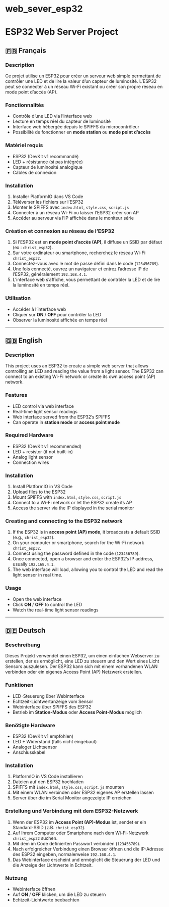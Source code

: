 # web_sever_esp32
# ESP32 Web Server Project

## 🇫🇷 Français

### Description
Ce projet utilise un ESP32 pour créer un serveur web simple permettant de contrôler une LED et de lire la valeur d’un capteur de luminosité. L’ESP32 peut se connecter à un réseau Wi-Fi existant ou créer son propre réseau en mode point d’accès (AP).

### Fonctionnalités
- Contrôle d’une LED via l’interface web
- Lecture en temps réel du capteur de luminosité
- Interface web hébergée depuis le SPIFFS du microcontrôleur
- Possibilité de fonctionner en **mode station** ou **mode point d’accès**

### Matériel requis
- ESP32 (DevKit v1 recommandé)
- LED + résistance (si pas intégrée)
- Capteur de luminosité analogique
- Câbles de connexion

### Installation
1. Installer PlatformIO dans VS Code
2. Téléverser les fichiers sur l’ESP32
3. Monter le SPIFFS avec `index.html`, `style.css`, `script.js`
4. Connecter à un réseau Wi-Fi ou laisser l’ESP32 créer son AP
5. Accéder au serveur via l’IP affichée dans le moniteur série

### Création et connexion au réseau de l’ESP32
1. Si l’ESP32 est en **mode point d’accès (AP)**, il diffuse un SSID par défaut (ex : `christ_esp32`).  
2. Sur votre ordinateur ou smartphone, recherchez le réseau Wi-Fi `christ_esp32`.  
3. Connectez-vous avec le mot de passe défini dans le code (`123456789`).  
4. Une fois connecté, ouvrez un navigateur et entrez l’adresse IP de l’ESP32, généralement `192.168.4.1`.  
5. L’interface web s’affiche, vous permettant de contrôler la LED et de lire la luminosité en temps réel.

### Utilisation
- Accéder à l’interface web
- Cliquer sur **ON** / **OFF** pour contrôler la LED
- Observer la luminosité affichée en temps réel

---

## 🇬🇧 English

### Description
This project uses an ESP32 to create a simple web server that allows controlling an LED and reading the value from a light sensor. The ESP32 can connect to an existing Wi-Fi network or create its own access point (AP) network.

### Features
- LED control via web interface
- Real-time light sensor readings
- Web interface served from the ESP32’s SPIFFS
- Can operate in **station mode** or **access point mode**

### Required Hardware
- ESP32 (DevKit v1 recommended)
- LED + resistor (if not built-in)
- Analog light sensor
- Connection wires

### Installation
1. Install PlatformIO in VS Code
2. Upload files to the ESP32
3. Mount SPIFFS with `index.html`, `style.css`, `script.js`
4. Connect to a Wi-Fi network or let the ESP32 create its AP
5. Access the server via the IP displayed in the serial monitor

### Creating and connecting to the ESP32 network
1. If the ESP32 is in **access point (AP) mode**, it broadcasts a default SSID (e.g., `christ_esp32`).  
2. On your computer or smartphone, search for the Wi-Fi network `christ_esp32`.  
3. Connect using the password defined in the code (`123456789`).  
4. Once connected, open a browser and enter the ESP32’s IP address, usually `192.168.4.1`.  
5. The web interface will load, allowing you to control the LED and read the light sensor in real time.

### Usage
- Open the web interface
- Click **ON** / **OFF** to control the LED
- Watch the real-time light sensor readings

---

## 🇩🇪 Deutsch

### Beschreibung
Dieses Projekt verwendet einen ESP32, um einen einfachen Webserver zu erstellen, der es ermöglicht, eine LED zu steuern und den Wert eines Licht Sensors auszulesen. Der ESP32 kann sich mit einem vorhandenen WLAN verbinden oder ein eigenes Access Point (AP) Netzwerk erstellen.

### Funktionen
- LED-Steuerung über Webinterface
- Echtzeit-Lichtwertanzeige vom Sensor
- Webinterface über SPIFFS des ESP32
- Betrieb im **Station-Modus** oder **Access Point-Modus** möglich

### Benötigte Hardware
- ESP32 (DevKit v1 empfohlen)
- LED + Widerstand (falls nicht eingebaut)
- Analoger Lichtsensor
- Anschlusskabel

### Installation
1. PlatformIO in VS Code installieren
2. Dateien auf den ESP32 hochladen
3. SPIFFS mit `index.html`, `style.css`, `script.js` mounten
4. Mit einem WLAN verbinden oder ESP32 eigenes AP erstellen lassen
5. Server über die im Serial Monitor angezeigte IP erreichen

### Erstellung und Verbindung mit dem ESP32-Netzwerk
1. Wenn der ESP32 im **Access Point (AP)-Modus** ist, sendet er ein Standard-SSID (z.B. `christ_esp32`).  
2. Auf Ihrem Computer oder Smartphone nach dem Wi-Fi-Netzwerk `christ_esp32` suchen.  
3. Mit dem im Code definierten Passwort verbinden (`123456789`).  
4. Nach erfolgreicher Verbindung einen Browser öffnen und die IP-Adresse des ESP32 eingeben, normalerweise `192.168.4.1`.  
5. Das Webinterface erscheint und ermöglicht die Steuerung der LED und die Anzeige der Lichtwerte in Echtzeit.

### Nutzung
- Webinterface öffnen
- Auf **ON** / **OFF** klicken, um die LED zu steuern
- Echtzeit-Lichtwerte beobachten
